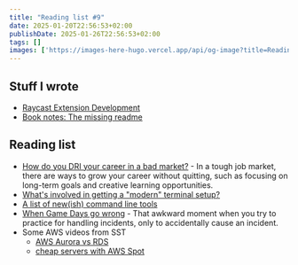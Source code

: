 ```yaml
---
title: "Reading list #9"
date: 2025-01-20T22:56:53+02:00
publishDate: 2025-01-26T22:56:53+02:00
tags: []
images: ['https://images-here-hugo.vercel.app/api/og-image?title=Reading+list+%239']
---
```


## Stuff I wrote

- [Raycast Extension Development](/red)
- [Book notes: The missing readme](/missing-readme)

## Reading list
- [How do you DRI your career in a bad market?](https://cate.blog/2025/01/07/how-do-you-dri-your-career-in-a-bad-market/) - In a tough job market, there are ways to grow your career without quitting, such as focusing on long-term goals and creative learning opportunities.
- [What's involved in getting a "modern" terminal setup?](https://jvns.ca/blog/2025/01/11/getting-a-modern-terminal-setup/)
- [A list of new(ish) command line tools](https://jvns.ca/blog/2022/04/12/a-list-of-new-ish--command-line-tools/)
- [When Game Days go wrong](https://blog.lawrencejones.dev/game-days-go-wrong/) - That awkward moment when you try to practice for handling incidents, only to accidentally cause an incident.
- Some AWS videos from SST
    - [AWS Aurora vs RDS](https://www.youtube.com/watch?v=xt2PoZDcwxY)
    - [cheap servers with AWS Spot](https://www.youtube.com/watch?v=2RrAZiTZoeA)